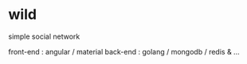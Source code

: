 # wild

simple social network 

front-end : angular / material
back-end : golang / mongodb / redis & ...
